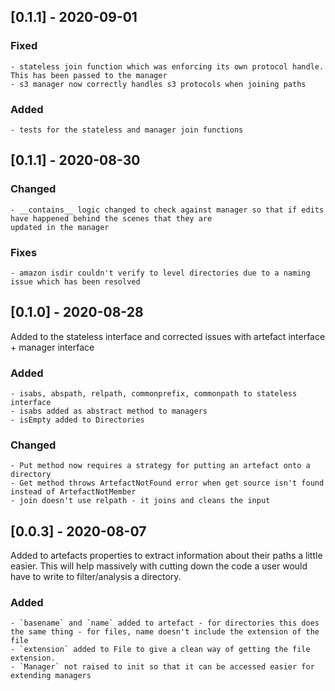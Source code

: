 ## [0.1.1] - 2020-09-01

### Fixed
    - stateless join function which was enforcing its own protocol handle. This has been passed to the manager
    - s3 manager now correctly handles s3 protocols when joining paths

### Added
    - tests for the stateless and manager join functions

## [0.1.1] - 2020-08-30

### Changed
    - __contains__ logic changed to check against manager so that if edits have happened behind the scenes that they are
    updated in the manager

### Fixes
    - amazon isdir couldn't verify to level directories due to a naming issue which has been resolved

## [0.1.0] -  2020-08-28

Added to the stateless interface and corrected issues with artefact interface + manager interface

### Added
    - isabs, abspath, relpath, commonprefix, commonpath to stateless interface
    - isabs added as abstract method to managers
    - isEmpty added to Directories

### Changed
    - Put method now requires a strategy for putting an artefact onto a directory
    - Get method throws ArtefactNotFound error when get source isn't found instead of ArtefactNotMember
    - join doesn't use relpath - it joins and cleans the input

## [0.0.3] -  2020-08-07

Added to artefacts properties to extract information about their paths a little easier. This will help massively with cutting down the code a user would have to write to filter/analysis a directory.

### Added
    - `basename` and `name` added to artefact - for directories this does the same thing - for files, name doesn't include the extension of the file
    - `extension` added to File to give a clean way of getting the file extension.
    - `Manager` not raised to init so that it can be accessed easier for extending managers